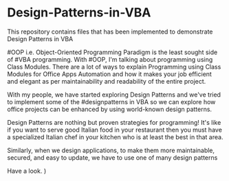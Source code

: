 # Design-Patterns-in-VBA
This repository contains files that has been implemented to demonstrate Design Patterns in VBA

#OOP i.e. Object-Oriented Programming Paradigm is the least sought side of #VBA programming. With #OOP, I'm talking about programming using Class Modules. There are a lot of ways to explain Programming using Class Modules for Office Apps Automation and how it makes your job efficient and elegant as per maintainability and readability of the entire project.

With my people, we have started exploring Design Patterns and we've tried to implement some of the #designpatterns in VBA so we can explore how office projects can be enhanced by using world-known design patterns.

Design Patterns are nothing but proven strategies for programming! It's like if you want to serve good Italian food in your restaurant then you must have a specialized Italian chef in your kitchen who is at least the best in that area.

Similarly, when we design applications, to make them more maintainable, secured, and easy to update, we have to use one of many design patterns

Have a look. )
